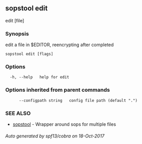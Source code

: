 ## sopstool edit

edit [file]

### Synopsis


edit a file in $EDITOR, reencrypting after completed

```
sopstool edit [flags]
```

### Options

```
  -h, --help   help for edit
```

### Options inherited from parent commands

```
      --configpath string   config file path (default ".")
```

### SEE ALSO
* [sopstool](sopstool.md)	 - Wrapper around sops for multiple files

###### Auto generated by spf13/cobra on 18-Oct-2017
